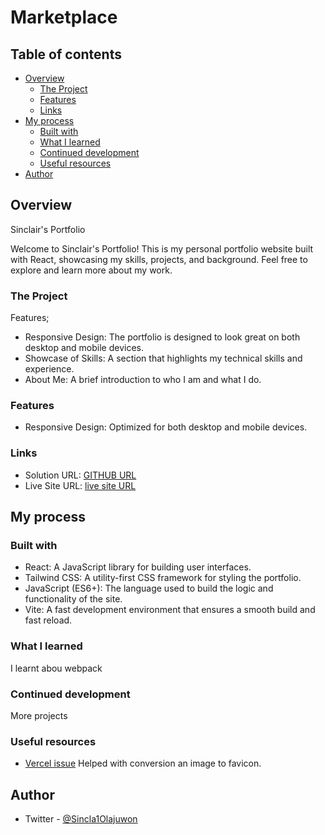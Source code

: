 # Marketplace

## Table of contents

- [Overview](#overview)
  - [The Project](#the-challenge)
  - [Features](#features)
  - [Links](#links)
- [My process](#my-process)
  - [Built with](#built-with)
  - [What I learned](#what-i-learned)
  - [Continued development](#continued-development)
  - [Useful resources](#useful-resources)
- [Author](#author)




## Overview
 Sinclair's Portfolio

Welcome to Sinclair's Portfolio! This is my personal portfolio website built with React, showcasing my skills, projects, and background. Feel free to explore and learn more about my work.



### The Project

Features;

- Responsive Design: The portfolio is designed to look great on both desktop and mobile devices.
- Showcase of Skills: A section that highlights my technical skills and experience.
- About Me: A brief introduction to who I am and what I do.




### Features

- Responsive Design: Optimized for both desktop and mobile devices.



### Links

- Solution URL: [GITHUB URL](https://github.com/sinclare210/Sinclair-s-Portfolio)
- Live Site URL: [live site URL](https://sinclair-s-portfolio.vercel.app/)

## My process

### Built with

- React: A JavaScript library for building user interfaces.
- Tailwind CSS: A utility-first CSS framework for styling the portfolio.
- JavaScript (ES6+): The language used to build the logic and functionality of the site.
- Vite: A fast development environment that ensures a smooth build and fast reload.



### What I learned

I learnt abou webpack


### Continued development

More projects



### Useful resources

- [Vercel issue](https://favicon.io/) Helped with conversion an image to favicon.




## Author
- Twitter - [@Sincla1Olajuwon](https://x.com/Sincla1Olajuwon?t=9Rl_pnqS5YlDRBy-PVlhWQ&s=09)






